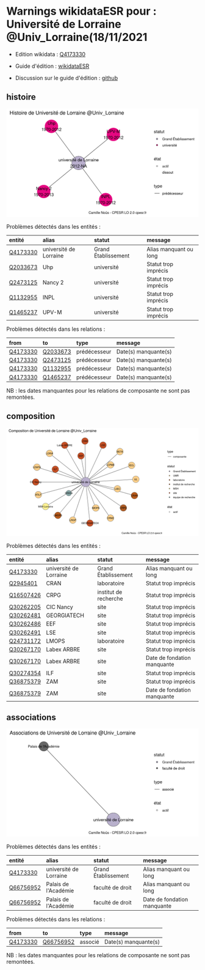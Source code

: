 Warnings wikidataESR pour : Université de Lorraine @Univ_Lorraine(18/11/2021
================

- Edition wikidata : [Q4173330](https://www.wikidata.org/wiki/Q4173330)
- Guide d'édition : [wikidataESR](https://github.com/cpesr/wikidataESR/)

- Discussion sur le guide d'édition : [github](https://github.com/cpesr/wikidataESR/issues)



## histoire 

![Graphique non généré](Q4173330-histoire.png) 

Problèmes détectés dans les entités :

|entité                                             |alias                  |statut              |message                |
|:--------------------------------------------------|:----------------------|:-------------------|:----------------------|
|[Q4173330](https://www.wikidata.org/wiki/Q4173330) |université de Lorraine |Grand Établissement |Alias manquant ou long |
|[Q2033673](https://www.wikidata.org/wiki/Q2033673) |Uhp                    |université          |Statut trop imprécis   |
|[Q2473125](https://www.wikidata.org/wiki/Q2473125) |Nancy 2                |université          |Statut trop imprécis   |
|[Q1132955](https://www.wikidata.org/wiki/Q1132955) |INPL                   |université          |Statut trop imprécis   |
|[Q1465237](https://www.wikidata.org/wiki/Q1465237) |UPV-M                  |université          |Statut trop imprécis   |

Problèmes détectés dans les relations :

|from                                               |to                                                 |type         |message              |
|:--------------------------------------------------|:--------------------------------------------------|:------------|:--------------------|
|[Q4173330](https://www.wikidata.org/wiki/Q4173330) |[Q2033673](https://www.wikidata.org/wiki/Q2033673) |prédécesseur |Date(s) manquante(s) |
|[Q4173330](https://www.wikidata.org/wiki/Q4173330) |[Q2473125](https://www.wikidata.org/wiki/Q2473125) |prédécesseur |Date(s) manquante(s) |
|[Q4173330](https://www.wikidata.org/wiki/Q4173330) |[Q1132955](https://www.wikidata.org/wiki/Q1132955) |prédécesseur |Date(s) manquante(s) |
|[Q4173330](https://www.wikidata.org/wiki/Q4173330) |[Q1465237](https://www.wikidata.org/wiki/Q1465237) |prédécesseur |Date(s) manquante(s) |

NB : les dates manquantes pour les relations de composante ne sont pas remontées. 



## composition 

![Graphique non généré](Q4173330-composition.png) 

Problèmes détectés dans les entités :

|entité                                               |alias                  |statut                |message                     |
|:----------------------------------------------------|:----------------------|:---------------------|:---------------------------|
|[Q4173330](https://www.wikidata.org/wiki/Q4173330)   |université de Lorraine |Grand Établissement   |Alias manquant ou long      |
|[Q2945401](https://www.wikidata.org/wiki/Q2945401)   |CRAN                   |laboratoire           |Statut trop imprécis        |
|[Q16507426](https://www.wikidata.org/wiki/Q16507426) |CRPG                   |institut de recherche |Statut trop imprécis        |
|[Q30262205](https://www.wikidata.org/wiki/Q30262205) |CIC Nancy              |site                  |Statut trop imprécis        |
|[Q30262481](https://www.wikidata.org/wiki/Q30262481) |GEORGIATECH            |site                  |Statut trop imprécis        |
|[Q30262486](https://www.wikidata.org/wiki/Q30262486) |EEF                    |site                  |Statut trop imprécis        |
|[Q30262491](https://www.wikidata.org/wiki/Q30262491) |LSE                    |site                  |Statut trop imprécis        |
|[Q24731172](https://www.wikidata.org/wiki/Q24731172) |LMOPS                  |laboratoire           |Statut trop imprécis        |
|[Q30267170](https://www.wikidata.org/wiki/Q30267170) |Labex ARBRE            |site                  |Statut trop imprécis        |
|[Q30267170](https://www.wikidata.org/wiki/Q30267170) |Labex ARBRE            |site                  |Date de fondation manquante |
|[Q30274354](https://www.wikidata.org/wiki/Q30274354) |ILF                    |site                  |Statut trop imprécis        |
|[Q36875379](https://www.wikidata.org/wiki/Q36875379) |ZAM                    |site                  |Statut trop imprécis        |
|[Q36875379](https://www.wikidata.org/wiki/Q36875379) |ZAM                    |site                  |Date de fondation manquante |

 



## associations 

![Graphique non généré](Q4173330-associations.png) 

Problèmes détectés dans les entités :

|entité                                               |alias                  |statut              |message                     |
|:----------------------------------------------------|:----------------------|:-------------------|:---------------------------|
|[Q4173330](https://www.wikidata.org/wiki/Q4173330)   |université de Lorraine |Grand Établissement |Alias manquant ou long      |
|[Q66756952](https://www.wikidata.org/wiki/Q66756952) |Palais de l'Académie   |faculté de droit    |Alias manquant ou long      |
|[Q66756952](https://www.wikidata.org/wiki/Q66756952) |Palais de l'Académie   |faculté de droit    |Date de fondation manquante |

Problèmes détectés dans les relations :

|from                                               |to                                                   |type    |message              |
|:--------------------------------------------------|:----------------------------------------------------|:-------|:--------------------|
|[Q4173330](https://www.wikidata.org/wiki/Q4173330) |[Q66756952](https://www.wikidata.org/wiki/Q66756952) |associé |Date(s) manquante(s) |

NB : les dates manquantes pour les relations de composante ne sont pas remontées. 

